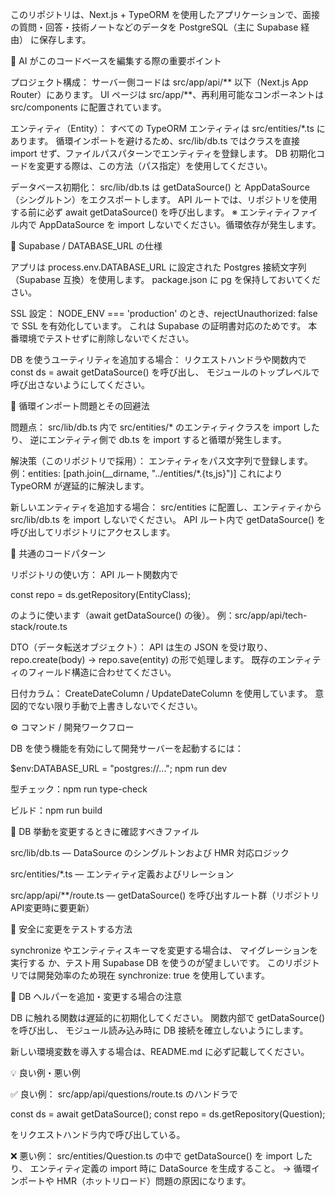 このリポジトリは、Next.js + TypeORM を使用したアプリケーションで、面接の質問・回答・技術ノートなどのデータを PostgreSQL（主に Supabase 経由） に保存します。

🔑 AI がこのコードベースを編集する際の重要ポイント

プロジェクト構成：
サーバー側コードは src/app/api/** 以下（Next.js App Router）にあります。
UI ページは src/app/**、再利用可能なコンポーネントは src/components に配置されています。

エンティティ（Entity）：
すべての TypeORM エンティティは src/entities/*.ts にあります。
循環インポートを避けるため、src/lib/db.ts ではクラスを直接 import せず、ファイルパスパターンでエンティティを登録します。
DB 初期化コードを変更する際は、この方法（パス指定）を使用してください。

データベース初期化：
src/lib/db.ts は getDataSource() と AppDataSource（シングルトン）をエクスポートします。
API ルートでは、リポジトリを使用する前に必ず await getDataSource() を呼び出します。
※ エンティティファイル内で AppDataSource を import しないでください。循環依存が発生します。

🧩 Supabase / DATABASE_URL の仕様

アプリは process.env.DATABASE_URL に設定された Postgres 接続文字列（Supabase 互換）を使用します。
package.json に pg を保持しておいてください。

SSL 設定：
NODE_ENV === 'production' のとき、rejectUnauthorized: false で SSL を有効化しています。
これは Supabase の証明書対応のためです。
本番環境でテストせずに削除しないでください。

DB を使うユーティリティを追加する場合：
リクエストハンドラや関数内で const ds = await getDataSource() を呼び出し、
モジュールのトップレベルで呼び出さないようにしてください。

🔄 循環インポート問題とその回避法

問題点：
src/lib/db.ts 内で src/entities/* のエンティティクラスを import したり、
逆にエンティティ側で db.ts を import すると循環が発生します。

解決策（このリポジトリで採用）：
エンティティをパス文字列で登録します。
例：entities: [path.join(__dirname, "../entities/*.{ts,js}")]
これにより TypeORM が遅延的に解決します。

新しいエンティティを追加する場合：
src/entities に配置し、エンティティから src/lib/db.ts を import しないでください。
API ルート内で getDataSource() を呼び出してリポジトリにアクセスします。

🧱 共通のコードパターン

リポジトリの使い方：
API ルート関数内で

const repo = ds.getRepository(EntityClass);


のように使います（await getDataSource() の後）。
例：src/app/api/tech-stack/route.ts

DTO（データ転送オブジェクト）：
API は生の JSON を受け取り、
repo.create(body) → repo.save(entity) の形で処理します。
既存のエンティティのフィールド構造に合わせてください。

日付カラム：
CreateDateColumn / UpdateDateColumn を使用しています。
意図的でない限り手動で上書きしないでください。

⚙️ コマンド / 開発ワークフロー

DB を使う機能を有効にして開発サーバーを起動するには：

$env:DATABASE_URL = "postgres://..."; npm run dev


型チェック：npm run type-check

ビルド：npm run build

🧩 DB 挙動を変更するときに確認すべきファイル

src/lib/db.ts — DataSource のシングルトンおよび HMR 対応ロジック

src/entities/*.ts — エンティティ定義およびリレーション

src/app/api/**/route.ts — getDataSource() を呼び出すルート群（リポジトリAPI変更時に要更新）

🧪 安全に変更をテストする方法

synchronize やエンティティスキーマを変更する場合は、
マイグレーションを実行する か、テスト用 Supabase DB を使うのが望ましいです。
このリポジトリでは開発効率のため現在 synchronize: true を使用しています。

🧰 DB ヘルパーを追加・変更する場合の注意

DB に触れる関数は遅延的に初期化してください。
関数内部で getDataSource() を呼び出し、
モジュール読み込み時に DB 接続を確立しないようにします。

新しい環境変数を導入する場合は、README.md に必ず記載してください。

💡 良い例・悪い例

✅ 良い例：
src/app/api/questions/route.ts のハンドラで

const ds = await getDataSource();
const repo = ds.getRepository(Question);


をリクエストハンドラ内で呼び出している。

❌ 悪い例：
src/entities/Question.ts の中で getDataSource() を import したり、
エンティティ定義の import 時に DataSource を生成すること。
→ 循環インポートや HMR（ホットリロード）問題の原因になります。